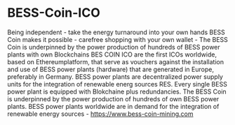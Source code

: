 # BESS-Coin-ICO
Being independent - take the energy turnaround into your own hands   BESS Coin makes it possible - carefree shopping with your own wallet - The BESS Coin is underpinned by the power production of hundreds of BESS power plants with own Blockchains 
BES COIN ICO are the first ICOs worldwide, based on Ethereumplatform, that serve as vouchers against the installation and use of BESS power plants (hardware) that are generated in Europe, preferably in Germany. BESS power plants are decentralized power supply units for the integration of renewable energ sources RES. Every single BESS power plant is equipped with Blokchaine plus redundancies. The BESS Coin is underpinned by the power production of hundreds of own BESS power plants. BESS power plants worldwide are in demand for the integration of renewable energy sources - https://www.bess-coin-mining.com 
